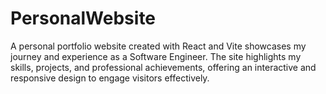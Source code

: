 # PersonalWebsite
A personal portfolio website created with React and Vite showcases my journey and experience as a Software Engineer. The site highlights my skills, projects, and professional achievements, offering an interactive and responsive design to engage visitors effectively.
